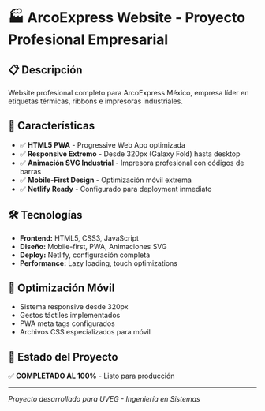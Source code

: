 ﻿# 🏭 ArcoExpress Website - Proyecto Profesional Empresarial

## 📋 Descripción
Website profesional completo para ArcoExpress México, empresa líder en etiquetas térmicas, ribbons e impresoras industriales.

## 🚀 Características
- ✅ **HTML5 PWA** - Progressive Web App optimizada
- ✅ **Responsive Extremo** - Desde 320px (Galaxy Fold) hasta desktop  
- ✅ **Animación SVG Industrial** - Impresora profesional con códigos de barras
- ✅ **Mobile-First Design** - Optimización móvil extrema
- ✅ **Netlify Ready** - Configurado para deployment inmediato

## 🛠️ Tecnologías
- **Frontend:** HTML5, CSS3, JavaScript
- **Diseño:** Mobile-first, PWA, Animaciones SVG
- **Deploy:** Netlify, configuración completa
- **Performance:** Lazy loading, touch optimizations

## 📱 Optimización Móvil
- Sistema responsive desde 320px
- Gestos táctiles implementados  
- PWA meta tags configurados
- Archivos CSS especializados para móvil

## 🎯 Estado del Proyecto
✅ **COMPLETADO AL 100%** - Listo para producción

---
*Proyecto desarrollado para UVEG - Ingeniería en Sistemas*
